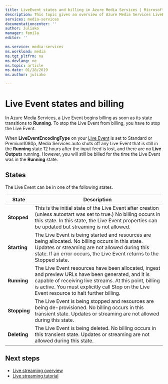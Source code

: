 ```yaml
---
title: LiveEvent states and billing in Azure Media Services | Microsoft Docs
description: This topic gives an overview of Azure Media Services LiveEvent states and billing.  
services: media-services
documentationcenter: ''
author: Juliako
manager: femila
editor: ''

ms.service: media-services
ms.workload: media
ms.tgt_pltfrm: na
ms.devlang: ne
ms.topic: article
ms.date: 01/28/2019
ms.author: juliako

---
```


# Live Event states and billing

In Azure Media Services, a Live Event begins billing as soon as its state transitions to **Running**. To stop the Live Event from billing, you have to stop the Live Event.

When **LiveEventEncodingType** on your [Live Event](https://docs.microsoft.com/rest/api/media/liveevents) is set to Standard or Premium1080p, Media Services auto shuts off any Live Event that is still in the **Running** state 12 hours after the input feed is lost, and there are no **Live Output**s running. However, you will still be billed for the time the Live Event was in the **Running** state.

## States

The Live Event can be in one of the following states.

|State|Description|
|---|---|
|**Stopped**| This is the initial state of the Live Event after creation (unless autostart was set to true.) No billing occurs in this state. In this state, the Live Event properties can be updated but streaming is not allowed.|
|**Starting**| The Live Event is being started and resources are being allocated. No billing occurs in this state. Updates or streaming are not allowed during this state. If an error occurs, the Live Event returns to the Stopped state.|
|**Running**| The Live Event resources have been allocated, ingest and preview URLs have been generated, and it is capable of receiving live streams. At this point, billing is active. You must explicitly call Stop on the Live Event resource to halt further billing.|
|**Stopping**| The Live Event is being stopped and resources are being de-provisioned. No billing occurs in this transient state. Updates or streaming are not allowed during this state.|
|**Deleting**| The Live Event is being deleted. No billing occurs in this transient state. Updates or streaming are not allowed during this state.|

## Next steps

- [Live streaming overview](live-streaming-overview.md)
- [Live streaming tutorial](stream-live-tutorial-with-api.md)
